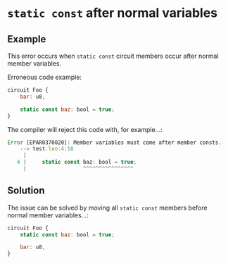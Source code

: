 # `static const` after normal variables

## Example

This error occurs when `static const` circuit members occur after normal member variables.

Erroneous code example:

```js
circuit Foo {
    bar: u8,

    static const baz: bool = true;
}
```

The compiler will reject this code with, for example...:

```js
Error [EPAR0370020]: Member variables must come after member consts.
    --> test.leo:4:18
     |
   4 |     static const baz: bool = true;
     |                  ^^^^^^^^^^^^^^^^
```

## Solution

The issue can be solved by moving all `static const` members before normal member variables...:

```js
circuit Foo {
    static const baz: bool = true;

    bar: u8,
}
```

